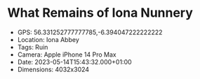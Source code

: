 # What Remains of Iona Nunnery

- GPS: 56.331252777777785,-6.394047222222222
- Location: Iona Abbey
- Tags: Ruin
- Camera: Apple iPhone 14 Pro Max
- Date: 2023-05-14T15:43:32.000+01:00
- Dimensions: 4032x3024
